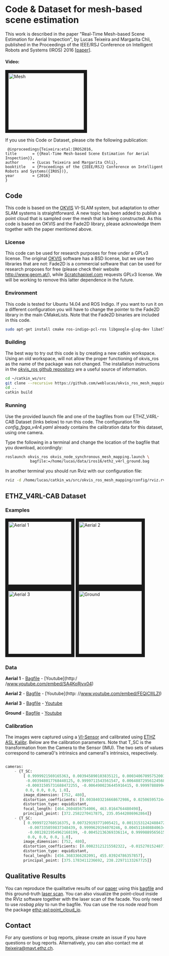 # Code & Dataset for mesh-based scene estimation 
This work is described in the paper "Real-Time Mesh-based Scene Estimation for Aerial Inspection", by Lucas Teixeira and Margarita Chli, published in the Proceedings of the IEEE/RSJ Conference on Intelligent Robots and Systems (IROS) 2016 [[paper](http://ieeexplore.ieee.org/document/7759714/)].

#### Video:
<a href="https://www.youtube.com/embed/LvmBjMvmZKA" target="_blank"><img src="http://img.youtube.com/vi/LvmBjMvmZKA/0.jpg" 
alt="Mesh" width="240" height="180" border="10" /></a>

If you use this Code or Dataset, please cite the following publication:
 
```
 @inproceedings{Teixeira:etal:IROS2016,
title	    = {{Real-Time Mesh-based Scene Estimation for Aerial Inspection}},
author	    = {Lucas Teixeira and Margarita Chli},
booktitle	= {Proceedings of the {IEEE/RSJ} Conference on Intelligent Robots and Systems({IROS})},
year	    = {2016}
}
```

## Code

This code is based on the [OKVIS](https://github.com/ethz-asl/okvis) VI-SLAM system, but adaptation to other SLAM systems is straightforward. A new topic has been added to publish a point cloud that is sampled over the mesh that is being constructed. As this code is based on OKVIS and the Fade2D library, please acknowledge them together with the paper mentioned above.

### License
This code can be used for research purposes for free under a GPLv3 license. The original [OKVIS](https://github.com/ethz-asl/okvis) software has a BSD license, but we use two libraries that are not: Fade2D is a commercial software that can be used for research proposes for free (please check their website http://www.geom.at/), while [Scratchapixel.com](http://www.scratchapixel.com/lessons/3d-basic-rendering/rasterization-practical-implementation) requests GPLv3 license. We will be working to remove this latter dependence in the future. 

### Environment
This code is tested for Ubuntu 14.04 and ROS Indigo. If you want to run it on a different configuration you will have to change the pointer to the Fade2D library in the main CMakeLists. Note that the Fade2D binaries are included in this code. 

```bash
sudo apt-get install cmake ros-indigo-pcl-ros libgoogle-glog-dev libatlas-base-dev libeigen3-dev libsuitesparse-dev libboost-dev libboost-filesystem-dev libopencv-dev
```

### Building
The best way to try out this code is by creating a new catkin workspace. Using an old workspace, will not allow the proper functioning of okvis_ros as the name of the package was not changed. The installation instructions in the [okvis_ros github repository](https://github.com/ethz-asl/okvis_ros) are a useful source of information.

```bash
cd ~/catkin_ws/src
git clone --recursive https://github.com/weblucas/okvis_ros_mesh_mapping.git
cd ..
catkin build
```

### Running

Use the provided launch file and one of the bagfiles from our ETHZ_V4RL-CAB Dataset (links below) to run this code. The configuration file *config_fpga_v4r4.yaml* already contains the calibration data for this dataset, using one camera.

Type the following in a terminal and change the location of the bagfile that you download, accordingly:
```bash
roslaunch okvis_ros okvis_node_synchronous_mesh_mapping.launch \
           bagfile:=/home/lucas/data/iros16/ethz_v4rl_ground.bag
```

In another terminal you should run Rviz with our configuration file:
```bash
rviz -d /home/lucas/catkin_ws/src/okvis_ros_mesh_mapping/config/rviz.rviz
```

## ETHZ_V4RL-CAB Dataset

### Examples
<a href="https://www.youtube.com/embed/SA4KoRjvx04" target="_blank"><img src="http://img.youtube.com/vi/SA4KoRjvx04/0.jpg" 
alt="Aerial 1" width="200"  border="10" /></a>
<a href="https://www.youtube.com/embed/FEQiClIlLZI" target="_blank"><img src="http://img.youtube.com/vi/FEQiClIlLZI/0.jpg" 
alt="Aerial 2" width="200"  border="10" /></a>
<a href="https://www.youtube.com/embed/HLIJ59BRaBo" target="_blank"><img src="http://img.youtube.com/vi/HLIJ59BRaBo/0.jpg" 
alt="Aerial 3" width="200"  border="10" /></a> 
<a href="https://www.youtube.com/embed/a-ITwYMPzZs" target="_blank"><img src="http://img.youtube.com/vi/a-ITwYMPzZs/0.jpg" 
alt="Ground" width="200"  border="10" /></a> 


### Data
**Aerial 1** - [Bagfile](https://drive.google.com/open?id=0B82ekrhU9sDmTTdIeFJXTlBBLVE) - [Youtube](http:/ /www.youtube.com/embed/SA4KoRjvx04)

**Aerial 2** - [Bagfile](https://drive.google.com/open?id=0B82ekrhU9sDmNjZiMTUxUWlHcnc) - [Youtube](http:  //www.youtube.com/embed/FEQiClIlLZI)
 
**Aerial 3** - [Bagfile](https://drive.google.com/open?id=0B82ekrhU9sDmOUkzX2xrMWRSMEE) - [Youtube](http://www.youtube.com/embed/HLIJ59BRaBo)

**Ground** - [Bagfile](https://drive.google.com/open?id=0B82ekrhU9sDmTjVweklrNGdJTjA) - [Youtube](http://www.youtube.com/embed/a-ITwYMPzZs)


### Calibration
The images were captured using a [VI-Sensor](http://wiki.ros.org/vi_sensor) and calibrated using [ETHZ ASL Kalibr](https://github.com/ethz-asl/kalibr). Below are the calibration parameters. Note that T_SC is the transformation from the Camera to the Sensor (IMU). The two sets of values correspond to camera0's intrinsics and camera1's intrinsics, respectively.

```python

cameras:
    - {T_SC:     
        [ 0.9999921569165363, 0.003945890103835121, 0.0003406709575200133, -0.030976405894694664,        
         -0.003948017768440125, 0.9999711543561547, 0.0064887295612456805, 0.003944069243840622,         
         -0.00031505731688472255, -0.0064900236445916415, 0.9999788899431723, -0.016723945219020563,
         0.0, 0.0, 0.0, 1.0],
        image_dimension: [752, 480],
        distortion_coefficients: [0.0038403216668672986, 0.025065957244781098, -0.05227986912373674, 0.03635919730588422],
        distortion_type: equidistant,
        focal_length: [464.2604856754006, 463.0164764480498],
        principal_point: [372.2582270417875, 235.05442086962864]}
    - {T_SC:
        [ 0.9999722760516375, 0.007329193771005421, 0.0013153124248847282, 0.0790982900835488,
          -0.007335059837348439, 0.9999629194070246, 0.004511840884063492, 0.003549628903031918,
          -0.0012821954962168199, -0.00452136369336114, 0.9999889565615523, -0.01713313929463862,
          0.0, 0.0, 0.0, 1.0],
        image_dimension: [752, 480],
        distortion_coefficients: [0.00823121215582322, -0.015270152487108836, 0.03085334360639285, -0.017760720995454376],
        distortion_type: equidistant,
        focal_length: [456.3683366282091, 455.03924786357857],
        principal_point: [375.1783411236692, 238.22971133267725]}
```
## Qualitative Results
You can reproduce the qualitative results of our [paper](http://ieeexplore.ieee.org/document/7759714/) using this [bagfile](https://drive.google.com/open?id=0B82ekrhU9sDmT3hiV3pPakdrTXc) and this ground-truth [laser scan](https://drive.google.com/open?id=0B82ekrhU9sDmN2QyOFlFNHA5c2c). You can also visualize the point-cloud inside the RViz software together with the laser scan of the facade. You only need to use *rosbag play* to run the bagfile. You can use the ros node *read* from the package [ethz-asl:point_cloud_io](
https://github.com/ethz-asl/point_cloud_io).


## Contact
For any questions or bug reports, please create an issue if you have questions or bug reports. Alternatively, you can also contact me at lteixeira@mavt.ethz.ch. 
 
 
 
 
